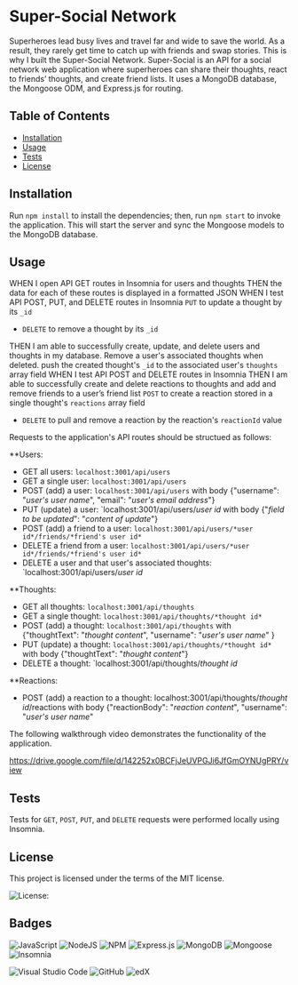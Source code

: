 # Super-Social Network

Superheroes lead busy lives and travel far and wide to save the world. As a result, they rarely get time to catch up with friends and swap stories. This is why I built the Super-Social Network. Super-Social is an API for a social network web application where superheroes can share their thoughts, react to friends’ thoughts, and create friend lists. It uses a MongoDB database, the Mongoose ODM, and Express.js for routing.


## Table of Contents

* [Installation](#installation)
* [Usage](#usage)
* [Tests](#tests)
* [License](#license)


## Installation
  
Run `npm install` to install the dependencies; then, run `npm start` to invoke the application. This will start the server and sync the Mongoose models to the MongoDB database.


## Usage

WHEN I open API GET routes in Insomnia for users and thoughts
THEN the data for each of these routes is displayed in a formatted JSON
WHEN I test API POST, PUT, and DELETE routes in Insomnia
`PUT` to update a thought by its `_id`

* `DELETE` to remove a thought by its `_id`

THEN I am able to successfully create, update, and delete users and thoughts in my database. Remove a user's associated thoughts when deleted. push the created thought's `_id` to the associated user's `thoughts` array field
WHEN I test API POST and DELETE routes in Insomnia
THEN I am able to successfully create and delete reactions to thoughts and add and remove friends to a user’s friend list
`POST` to create a reaction stored in a single thought's `reactions` array field

* `DELETE` to pull and remove a reaction by the reaction's `reactionId` value

Requests to the application's API routes should be structued as follows:

**Users:
*  GET all users: `localhost:3001/api/users`
*  GET a single user: `localhost:3001/api/users`
*  POST (add) a user: `localhost:3001/api/users`   with body {"username": "*user's user name*", "email": "*user's email address*"}
*  PUT (update) a user: `localhost:3001/api/users/*user id*   with body {"*field to be updated*": "*content of update*"}
*  POST (add) a friend to a user: `localhost:3001/api/users/*user id*/friends/*friend's user id*`
*  DELETE a friend from a user: `localhost:3001/api/users/*user id*/friends/*friend's user id*` 
*  DELETE a user and that user's associated thoughts: `localhost:3001/api/users/*user id* 

**Thoughts:
*  GET all thoughts: `localhost:3001/api/thoughts`
*  GET a single thought: `localhost:3001/api/thoughts/*thought id*`
*  POST (add) a thought: `localhost:3001/api/thoughts` with {"thoughtText": "*thought content*", "username": "*user's user name*" } 
*  PUT (update) a thought: `localhost:3001/api/thoughts/*thought id*`  with body {"thoughtText": "*thought content*"}
*  DELETE a thought: `localhost:3001/api/thoughts/*thought id*

**Reactions:
*  POST (add) a reaction to a thought: localhost:3001/api/thoughts/*thought id*/reactions  with body {"reactionBody": "*reaction content*", "username": "*user's user name*"


The following walkthrough video demonstrates the functionality of the application.

https://drive.google.com/file/d/142252x0BCFjJeUVPGJi6JfGmOYNUgPRY/view


## Tests

Tests for `GET`, `POST`, `PUT`, and `DELETE` requests were performed locally using Insomnia.


## License

 This project is licensed under the terms of the MIT license.

 ![License: ](https://img.shields.io/badge/License-MIT-blueviolet.svg)


## Badges

![JavaScript](https://img.shields.io/badge/javascript-%23323330.svg?style=for-the-badge&logo=javascript&logoColor=%23F7DF1E)  ![NodeJS](https://img.shields.io/badge/node.js-6DA55F?style=for-the-badge&logo=node.js&logoColor=white)  ![NPM](https://img.shields.io/badge/NPM-%23CB3837.svg?style=for-the-badge&logo=npm&logoColor=white)  ![Express.js](https://img.shields.io/badge/express.js-%23404d59.svg?style=for-the-badge&logo=express&logoColor=%2361DAFB)  ![MongoDB](https://img.shields.io/badge/MongoDB-%234ea94b.svg?style=for-the-badge&logo=mongodb&logoColor=white)  ![Mongoose](https://img.shields.io/badge/Mongoose-%234ea94b.svg?style=for-the-badge&logo=mongodb&logoColor=white)  ![Insomnia](https://img.shields.io/badge/Insomnia-black?style=for-the-badge&logo=insomnia&logoColor=5849BE)

![Visual Studio Code](https://img.shields.io/badge/Visual%20Studio%20Code-0078d7.svg?style=for-the-badge&logo=visual-studio-code&logoColor=white) ![GitHub](https://img.shields.io/badge/github-%23121011.svg?style=for-the-badge&logo=github&logoColor=white)  ![edX](https://img.shields.io/badge/edX-%2302262B.svg?style=for-the-badge&logo=edX&logoColor=white)
